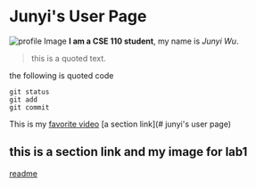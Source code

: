 # Junyi's User Page  
![profile Image](https://user-images.githubusercontent.com/55153144/230825974-222e57b5-64ca-4bc2-b49d-b718855eb031.png)
**I am a CSE 110 student**, my name is *Junyi Wu*.  
>this is a quoted text.

the following is quoted code
```
git status
git add
git commit
```
This is my [favorite video](https://www.youtube.com/watch?v=dQw4w9WgXcQ) 
[a section link](# junyi's user page)
## this is a section link and my image for lab1
[readme](/README.md)